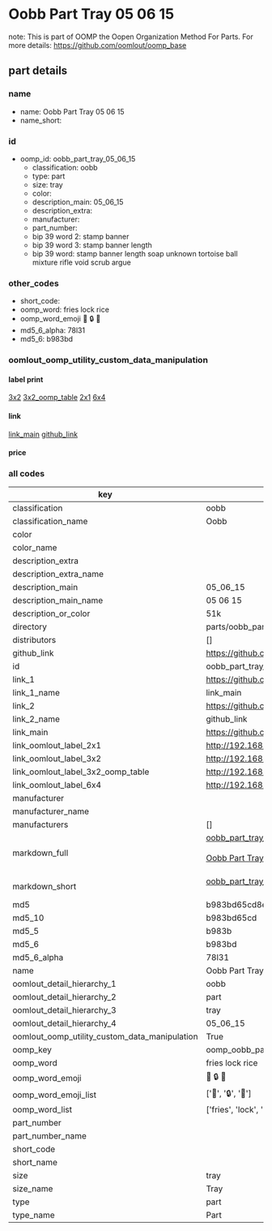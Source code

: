 # Oobb Part Tray 05 06 15  

note: This is part of OOMP the Oopen Organization Method For Parts. For more details: https://github.com/oomlout/oomp_base

##  part details





### name
* name: Oobb Part Tray 05 06 15
* name_short: 
### id
* oomp_id: oobb_part_tray_05_06_15
  * classification: oobb
  * type: part
  * size: tray
  * color: 
  * description_main: 05_06_15
  * description_extra: 
  * manufacturer: 
  * part_number: 
  * bip 39 word 2: stamp banner
  * bip 39 word 3: stamp banner length
  * bip 39 word: stamp banner length soap unknown tortoise ball mixture rifle void scrub argue

### other_codes
* short_code: 
* oomp_word: fries lock rice
* oomp_word_emoji :fries: :lock: :rice:
* md5_6_alpha: 78l31
* md5_6: b983bd






### oomlout_oomp_utility_custom_data_manipulation
#### label print
[3x2](http://192.168.1.245:1112/?label=oomp%2078l31)
[3x2_oomp_table](http://192.168.1.107:1112/?label=oomp%2078l31)
[2x1](http://192.168.1.242:1112/?label=oomp%2078l31)
[6x4](http://192.168.1.55:1112/?label=oomp%2078l31)    

#### link

[link_main](https://github.com/oomlout/oomlout_oomp_current_version_messy/tree/main/parts/oobb_part_tray_05_06_15) [github_link](https://github.com/oomlout/oomlout_oomp_part_src/tree/main/parts/oobb_part_tray_05_06_15)                             

#### price







### all codes 
| key | value |  
| --- | --- |  
| classification | oobb |  
| classification_name | Oobb |  
| color |  |  
| color_name |  |  
| description_extra |  |  
| description_extra_name |  |  
| description_main | 05_06_15 |  
| description_main_name | 05 06 15 |  
| description_or_color | 51k |  
| directory | parts/oobb_part_tray_05_06_15 |  
| distributors | [] |  
| github_link | https://github.com/oomlout/oomlout_oomp_part_src/tree/main/parts/oobb_part_tray_05_06_15 |  
| id | oobb_part_tray_05_06_15 |  
| link_1 | https://github.com/oomlout/oomlout_oomp_current_version_messy/tree/main/parts/oobb_part_tray_05_06_15 |  
| link_1_name | link_main |  
| link_2 | https://github.com/oomlout/oomlout_oomp_part_src/tree/main/parts/oobb_part_tray_05_06_15 |  
| link_2_name | github_link |  
| link_main | https://github.com/oomlout/oomlout_oomp_current_version_messy/tree/main/parts/oobb_part_tray_05_06_15 |  
| link_oomlout_label_2x1 | http://192.168.1.242:1112/?label=oomp%2078l31 |  
| link_oomlout_label_3x2 | http://192.168.1.245:1112/?label=oomp%2078l31 |  
| link_oomlout_label_3x2_oomp_table | http://192.168.1.107:1112/?label=oomp%2078l31 |  
| link_oomlout_label_6x4 | http://192.168.1.55:1112/?label=oomp%2078l31 |  
| manufacturer |  |  
| manufacturer_name |  |  
| manufacturers | [] |  
| markdown_full | [oobb_part_tray_05_06_15](https://github.com/oomlout/oomlout_oomp_current_version_messy/tree/main/parts/oobb_part_tray_05_06_15)<br>[](https://github.com/oomlout/oomlout_oomp_current_version_messy/tree/main/parts/oobb_part_tray_05_06_15)<br>[Oobb Part Tray 05 06 15](https://github.com/oomlout/oomlout_oomp_current_version_messy/tree/main/parts/oobb_part_tray_05_06_15)<br><br> |  
| markdown_short | [oobb_part_tray_05_06_15](https://github.com/oomlout/oomlout_oomp_current_version_messy/tree/main/parts/oobb_part_tray_05_06_15)<br><br> |  
| md5 | b983bd65cd8e423f9676fcdb000496a3 |  
| md5_10 | b983bd65cd |  
| md5_5 | b983b |  
| md5_6 | b983bd |  
| md5_6_alpha | 78l31 |  
| name | Oobb Part Tray 05 06 15 |  
| oomlout_detail_hierarchy_1 | oobb |  
| oomlout_detail_hierarchy_2 | part |  
| oomlout_detail_hierarchy_3 | tray |  
| oomlout_detail_hierarchy_4 | 05_06_15 |  
| oomlout_oomp_utility_custom_data_manipulation | True |  
| oomp_key | oomp_oobb_part_tray_05_06_15 |  
| oomp_word | fries lock rice |  
| oomp_word_emoji | :fries: :lock: :rice: |  
| oomp_word_emoji_list | [':fries:', ':lock:', ':rice:'] |  
| oomp_word_list | ['fries', 'lock', 'rice'] |  
| part_number |  |  
| part_number_name |  |  
| short_code |  |  
| short_name |  |  
| size | tray |  
| size_name | Tray |  
| type | part |  
| type_name | Part |  
